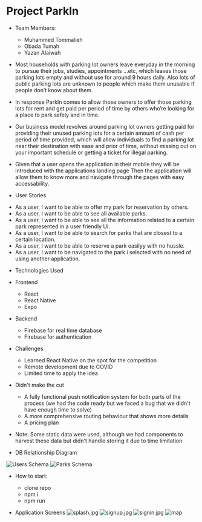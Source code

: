 # Project ParkIn

* Team Members:

    - Muhammed Tommalieh
    - Obada Tumah
    - Yazan Alaiwah

- Most households with parking lot owners leave everyday in the morning to pursue their jobs, studies, appointments ...etc, which leaves those parking lots empty and without use for around 9 hours daily. Also lots of public parking lots are unknown to people which make them unusable if people don’t know about them.

- In response ParkIn comes to allow those owners to offer those parking lots for rent and get paid per period of time by others who’re looking for a place to park safely and in time.

- Our business model revolves around parking lot owners getting paid for providing their unused parking lots for a certain amount of cash per period of time provided, which will allow individuals to find a parking lot near their destination with ease and prior of time, without missing out on your important schedule or getting a ticket for illegal parking.

- Given that a user opens the application in their mobile they will be introduced with the applications landing page Then the application will allow them to know more and navigate through the pages with easy accessability.

* User Stories

- As a user, I want to be able to offer my park for reservation by others.
- As a user, I want to be able to see all available parks.
- As a user, I want to be able to see all the information related to a certain park represented in a user friendly UI.
- As a user, I want to be able to search for parks that are closest to a certain location.
- As a user, I want to be able to reserve a park easilyy with no hussle.
- As a user, I want to be navigated to the park i selected with no need of using another application.

* Technologies Used

- Frontend
  - React
  - React Native
  - Expo

- Backend
  - Firebase for real time database
  - Firebase for authentication

* Challenges
  - Learned React Native on the spot for the competition
  - Remote development due to COVID
  - Limited time to apply the idea 

* Didn't make the cut
  - A fully functional push notification system for both parts of the process (we had the code ready but we faced a bug that we didn't have enough time to solve)
  - A more comprehensive routing behaviour that shows more details
  - A pricing plan

* Note: Some static data were used, although we had components to harvest these data but didn't handle storing it due to time limitation

* DB Relationship Diagram

![Users Schema](./assets/usersC.PNG)
![Parks Schema](./assets/parksC.PNG)

* How to start:

  - clone repo
  - npm i
  - npm run

* Application Screens 
![splash.jpg](./assets/splash.jpg)
![signup.jpg](./assets/signup.jpg)
![signin.jpg](./assets/signin.jpg)
![map](./assets/map.jpg)


